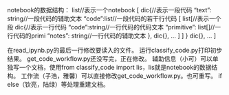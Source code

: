 notebook的数据结构：
list//表示一个notebook
[
	dic{//表示一段代码
		“text”: string//一段代码的辅助文本
		“code”:list//一段代码的若干行代码
			    [
				list[//表示一个段
					dic{//表示一行代码
					“code”:string//一行代码的代码文本
					“primitive”: list[]//一行代码的primi
					“notes”: string//一行代码的辅助文本
				}, 
			     dic{},
			      …
				     ]
			   ]
	}
	dic{},
	…
]

在read_ipynb.py的最后一行修改要读入的文件。
运行classify_code.py打印初步结果。
get_code_workflow.py还没写完，正在修改。
辅助信息（小可）可以单独写一个文档，使用from classify_code import lis，lis就是notebook的数据结构。
工作流（子浩，雅馨）可以直接修改get_code_workflow.py。也可重写。
if else（钦亮，陆绿）等处理重建文档。
